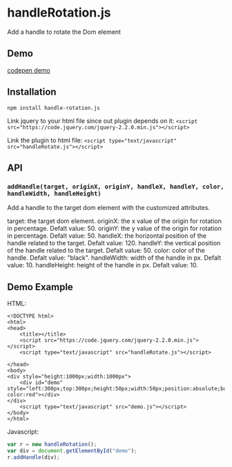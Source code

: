 # handleRotation.js
Add a handle to rotate the Dom element

## Demo
[codepen demo](http://codepen.io/MaxPoon/pen/qaXVOB) 
## Installation
	npm install handle-rotation.js
Link jquery to your html file since out plugin depends on it:
```<script src="https://code.jquery.com/jquery-2.2.0.min.js"></script>```

Link the plugin to html file:
```<script type="text/javascript" src="handleRotate.js"></script>```

## API
### `addHandle(target, originX, originY, handleX, handleY, color, handleWidth, handleHeight)`
Add a handle to the target dom element with the customized attributes.

target: the target dom element.
originX: the x value of the origin for rotation in percentage. Defalt value: 50.
originY: the y value of the origin for rotation in percentage. Defalt value: 50.
handleX: the horizontal position of the handle related to the target. Defalt value: 120.
handleY: the vertical position of the handle related to the target. Defalt value: 50.
color: color of the handle. Defalt value: "black".
handleWidth: width of the handle in px. Defalt value: 10.
handleHeight: height of the handle in px. Defalt value: 10.

## Demo Example
HTML:
```
<!DOCTYPE html>
<html>
<head>
	<title></title>
	<script src="https://code.jquery.com/jquery-2.2.0.min.js"></script>
	<script type="text/javascript" src="handleRotate.js"></script>
	
</head>
<body>
<div style="height:1000px;width:1000px">
	<div id="demo" style="left:300px;top:300px;height:50px;width:50px;position:absolute;background-color:red"></div>
</div>
	<script type="text/javascript" src="demo.js"></script>
</body>
</html>
```
Javascript:
```js
var r = new handleRotation();
var div = document.getElementById("demo");
r.addHandle(div);
```